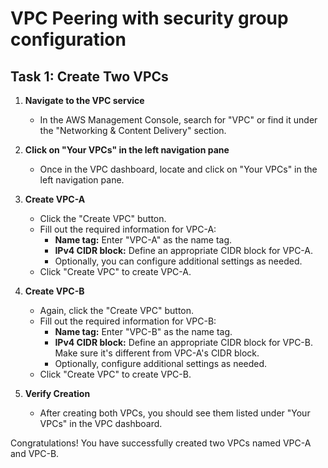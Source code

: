 # VPC Peering with security group configuration 

## Task 1: Create Two VPCs

1. **Navigate to the VPC service**
   - In the AWS Management Console, search for "VPC" or find it under the "Networking & Content Delivery" section.

3. **Click on "Your VPCs" in the left navigation pane**
   - Once in the VPC dashboard, locate and click on "Your VPCs" in the left navigation pane.

4. **Create VPC-A**
   - Click the "Create VPC" button.
   - Fill out the required information for VPC-A:
     - **Name tag:** Enter "VPC-A" as the name tag.
     - **IPv4 CIDR block:** Define an appropriate CIDR block for VPC-A.
     - Optionally, you can configure additional settings as needed.
   - Click "Create VPC" to create VPC-A.

5. **Create VPC-B**
   - Again, click the "Create VPC" button.
   - Fill out the required information for VPC-B:
     - **Name tag:** Enter "VPC-B" as the name tag.
     - **IPv4 CIDR block:** Define an appropriate CIDR block for VPC-B. Make sure it's different from VPC-A's CIDR block.
     - Optionally, configure additional settings as needed.
   - Click "Create VPC" to create VPC-B.

6. **Verify Creation**
   - After creating both VPCs, you should see them listed under "Your VPCs" in the VPC dashboard.

Congratulations! You have successfully created two VPCs named VPC-A and VPC-B.
